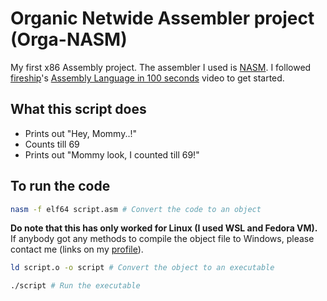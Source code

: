 # Organic Netwide Assembler project (Orga-NASM)

My first x86 Assembly project. The assembler I used is [NASM](https://www.nasm.us/).
I followed [fireship](https://github.com/fireship-io)'s [Assembly Language in 100 seconds](https://www.youtube.com/watch?v=4gwYkEK0gOk) video to get started.

## What this script does

- Prints out "Hey, Mommy..!"
- Counts till 69
- Prints out "Mommy look, I counted till 69!"

## To run the code

```sh
nasm -f elf64 script.asm # Convert the code to an object
```

**Do note that this has only worked for Linux (I used WSL and Fedora VM).** If anybody got any methods to compile the object file to Windows, please contact me (links on my [profile](https://github.com/luqmanually)).

```sh
ld script.o -o script # Convert the object to an executable
```

```sh
./script # Run the executable
```
